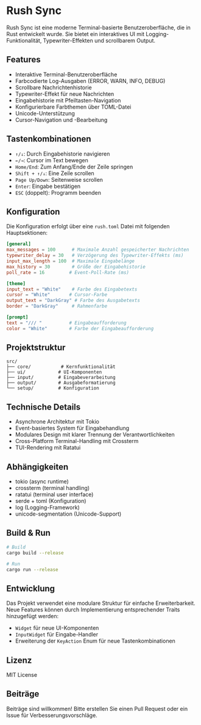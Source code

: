 # Rush Sync

Rush Sync ist eine moderne Terminal-basierte Benutzeroberfläche, die in Rust entwickelt wurde. Sie bietet ein interaktives UI mit Logging-Funktionalität, Typewriter-Effekten und scrollbarem Output.

## Features

- Interaktive Terminal-Benutzeroberfläche
- Farbcodierte Log-Ausgaben (ERROR, WARN, INFO, DEBUG)
- Scrollbare Nachrichtenhistorie
- Typewriter-Effekt für neue Nachrichten
- Eingabehistorie mit Pfeiltasten-Navigation
- Konfigurierbare Farbthemen über TOML-Datei
- Unicode-Unterstützung
- Cursor-Navigation und -Bearbeitung

## Tastenkombinationen

- `↑/↓`: Durch Eingabehistorie navigieren
- `←/→`: Cursor im Text bewegen
- `Home/End`: Zum Anfang/Ende der Zeile springen
- `Shift + ↑/↓`: Eine Zeile scrollen
- `Page Up/Down`: Seitenweise scrollen
- `Enter`: Eingabe bestätigen
- `ESC` (doppelt): Programm beenden

## Konfiguration

Die Konfiguration erfolgt über eine `rush.toml` Datei mit folgenden Hauptsektionen:

```toml
[general]
max_messages = 100      # Maximale Anzahl gespeicherter Nachrichten
typewriter_delay = 30   # Verzögerung des Typewriter-Effekts (ms)
input_max_length = 100  # Maximale Eingabelänge
max_history = 30        # Größe der Eingabehistorie
poll_rate = 16         # Event-Poll-Rate (ms)

[theme]
input_text = "White"    # Farbe des Eingabetexts
cursor = "White"       # Cursor-Farbe
output_text = "DarkGray" # Farbe des Ausgabetexts
border = "DarkGray"     # Rahmenfarbe

[prompt]
text = "/// "          # Eingabeaufforderung
color = "White"        # Farbe der Eingabeaufforderung
```

## Projektstruktur

```
src/
├── core/           # Kernfunktionalität
├── ui/            # UI-Komponenten
├── input/         # Eingabeverarbeitung
├── output/        # Ausgabeformatierung
└── setup/         # Konfiguration
```

## Technische Details

- Asynchrone Architektur mit Tokio
- Event-basiertes System für Eingabehandlung
- Modulares Design mit klarer Trennung der Verantwortlichkeiten
- Cross-Platform Terminal-Handling mit Crossterm
- TUI-Rendering mit Ratatui

## Abhängigkeiten

- tokio (async runtime)
- crossterm (terminal handling)
- ratatui (terminal user interface)
- serde + toml (Konfiguration)
- log (Logging-Framework)
- unicode-segmentation (Unicode-Support)

## Build & Run

```bash
# Build
cargo build --release

# Run
cargo run --release
```

## Entwicklung

Das Projekt verwendet eine modulare Struktur für einfache Erweiterbarkeit. Neue Features können durch Implementierung entsprechender Traits hinzugefügt werden:

- `Widget` für neue UI-Komponenten
- `InputWidget` für Eingabe-Handler
- Erweiterung der `KeyAction` Enum für neue Tastenkombinationen

## Lizenz

MIT License

## Beiträge

Beiträge sind willkommen! Bitte erstellen Sie einen Pull Request oder ein Issue für Verbesserungsvorschläge.
